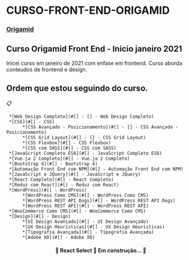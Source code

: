 # CURSO-FRONT-END-ORIGAMID

<h3>
<a href="https://www.origamid.com.br">Origamid</a>
</h3>

<h2> Curso Origamid Front End - Inicio janeiro 2021</h2>
 <p> Inicei curso em janeiro de 2021 com enfase em frontend. Curso aborda conteudos de frontend e design. </p>

## Ordem que estou seguindo do curso.

:clipboard:

 <!--ts-->

     *[Web Design Completo](#[] - [] - Web Design Completo)
     *[CSS](#[] - CSS)
          *[CSS Avançado - Posicionamento](#[] - [] - CSS Avançado - Posicionamento)
          *[CSS Grid Layout](#[] - [] - CSS Grid Layout)
          *[CSS Flexbox](#[] - CSS Flexbox)
          *[CSS com SASS](#[] - CSS com SASS)
     *[JavaScript Completo ES6](#[] - JavaScript Completo ES6)
     *[Vue.ja 2 Completo](#[] - Vue.ja 2 Completo)
     *[Bootstrap 4](#[] - Bootstrap 4)
     *[Automação Front End com NPM](#[] - Automação Front End com NPM)
     *[JavaScript e JQuery](#[] - JavaScript e JQuery)
     *[React Completo](#[] - React Completo)
     *[Reduz com React](#[] - Reduz com React)
     *[WordPress](#[] - WordPress)
          *[WordPress Como CMS](#[] - WordPress Como CMS)
          *[WordPress REST API Dogs](#[] - WordPress REST API Dogs)
          *[WordPress REST API](#[] - WordPress REST API)
     *[WooCommerce Como CMS](#[] - WooCommerce Como CMS)
     *[Design](#[] - Design)
          *[UI Design Avançado](#[] - UI Design Avançado)
          *[UX Design Heuristicas](#[] - UX Design Heuristicas)
          *[Tipografia Avançada](#[] - Tipografia Avançada)
          *[Adobe XD](#[] - Adobe XD)

 <!--te-->

<h4 align="center"> 
	🚧  React Select 🚀 Em construção...  🚧
</h4>
